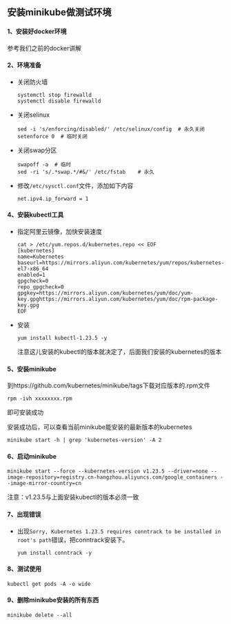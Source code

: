## 安装minikube做测试环境



#### 1、安装好docker环境

参考我们之前的docker讲解



#### 2、环境准备

- 关闭防火墙

  ```shell
  systemctl stop firewalld
  systemctl disable firewalld
  ```

- 关闭selinux

  ```shell
  sed -i 's/enforcing/disabled/' /etc/selinux/config  # 永久关闭
  setenforce 0  # 临时关闭
  ```

- 关闭swap分区

  ```shell
  swapoff -a  # 临时
  sed -ri 's/.*swap.*/#&/' /etc/fstab    # 永久
  ```
  
- 修改`/etc/sysctl.conf`文件，添加如下内容

  ```shell
  net.ipv4.ip_forward = 1
  ```
  
  

#### 4、安装kubectl工具

- 指定阿里云镜像，加快安装速度

  ```shell
  cat > /etc/yum.repos.d/kubernetes.repo << EOF
  [kubernetes]
  name=Kubernetes
  baseurl=https://mirrors.aliyun.com/kubernetes/yum/repos/kubernetes-el7-x86_64
  enabled=1
  gpgcheck=0
  repo_gpgcheck=0
  gpgkey=https://mirrors.aliyun.com/kubernetes/yum/doc/yum-key.gpghttps://mirrors.aliyun.com/kubernetes/yum/doc/rpm-package-key.gpg
  EOF
  ```

- 安装

  ```shell
  yum install kubectl-1.23.5 -y
  ```

  注意这儿安装的kubectl的版本就决定了，后面我们安装的kubernetes的版本

#### 5、安装minikube

到https://github.com/kubernetes/minikube/tags下载对应版本的.rpm文件

```shell
rpm -ivh xxxxxxxx.rpm
```

即可安装成功

安装成功后，可以查看当前minikube能安装的最新版本的kubernetes

```shell
minikube start -h | grep 'kubernetes-version' -A 2
```





#### 6、启动minikube

```shell
minikube start --force --kubernetes-version v1.23.5 --driver=none --image-repository=registry.cn-hangzhou.aliyuncs.com/google_containers --image-mirror-country=cn
```

注意：v1.23.5与上面安装kubectl的版本必须一致



#### 7、出现错误

- 出现`Sorry, Kubernetes 1.23.5 requires conntrack to be installed in root's path`错误，把conntrack安装下。

  ```shell
  yum install conntrack -y
  ```

  

#### 8、测试使用

```shell
kubectl get pods -A -o wide
```



#### 9、删除minikube安装的所有东西

```shell
minikube delete --all
```

